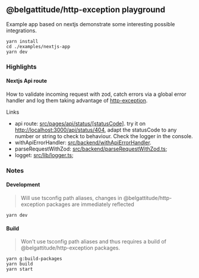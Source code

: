 ## @belgattitude/http-exception playground

Example app based on nextjs demonstrate some interesting possible integrations.

```
yarn install
cd ./examples/nextjs-app
yarn dev
```

### Highlights

#### Nextjs Api route

How to validate incoming request with zod,
catch errors via a global error handler and log them taking
advantage of [http-exception](https://github.com/belgattitude/http-exception).

Links

- api route: [src/pages/api/status/[statusCode]](./src/pages/api/status/%5BstatusCode%5D.tsx). try
  it on [http://localhost:3000/api/status/404](http://localhost:3000/api/status/404), adapt
  the statusCode to any number or string to check to behaviour. Check the logger in the console.
- withApiErrorHandler: [src/backend/withApiErrorHandler](src/server/withApiErrorHandler.ts).
- parseRequestWithZod: [src/backend/parseRequestWithZod.ts](src/server/parseRequestWithZod.ts);
- logget: [src/lib/logger.ts](src/lib/logger.ts);

### Notes

#### Development

> Will use tsconfig path aliases, changes in @belgattitude/http-exception packages
> are immediately reflected

```
yarn dev
```

#### Build

> Won't use tsconfig path aliases and thus requires a build of @belgattitude/http-exception packages.

```
yarn g:build-packages
yarn build
yarn start
```
